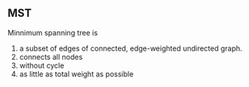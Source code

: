 ## MST

Minnimum spanning tree is 
1. a subset of edges of connected, edge-weighted undirected graph.
2. connects all nodes
3. without cycle
4. as little as total weight as possible
